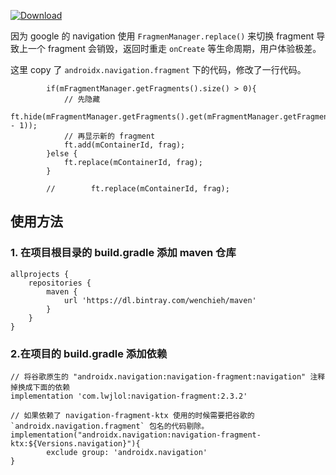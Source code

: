 
[ ![Download](https://api.bintray.com/packages/wenchieh/maven/navigation/images/download.svg?version=2.3.2) ](https://bintray.com/wenchieh/maven/navigation/2.3.2/link)


因为 google 的 navigation 使用 `FragmenManager.replace()` 来切换 fragment 导致上一个 fragment 会销毁，返回时重走 `onCreate` 等生命周期，用户体验极差。

这里 copy 了  `androidx.navigation.fragment` 下的代码，修改了一行代码。

```
        if(mFragmentManager.getFragments().size() > 0){
            // 先隐藏
            ft.hide(mFragmentManager.getFragments().get(mFragmentManager.getFragments().size() - 1));
            // 再显示新的 fragment
            ft.add(mContainerId, frag);
        }else {
            ft.replace(mContainerId, frag);
        }

        //        ft.replace(mContainerId, frag);
```


## 使用方法

### 1. 在项目根目录的 build.gradle 添加 maven 仓库
```
allprojects {
    repositories {
        maven {
            url 'https://dl.bintray.com/wenchieh/maven'
        }
    }
}
```

### 2.在项目的 build.gradle 添加依赖
```
// 将谷歌原生的 "androidx.navigation:navigation-fragment:navigation" 注释掉换成下面的依赖
implementation 'com.lwjlol:navigation-fragment:2.3.2'

// 如果依赖了 navigation-fragment-ktx 使用的时候需要把谷歌的 `androidx.navigation.fragment` 包名的代码剔除。
implementation("androidx.navigation:navigation-fragment-ktx:${Versions.navigation}"){
        exclude group: 'androidx.navigation'
}
```

